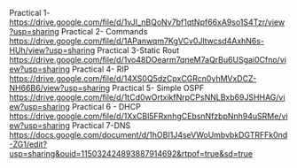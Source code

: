 Practical 1- 
https://drive.google.com/file/d/1vJI_nBQoNv7bf1qtNpf66xA9so1S4Tzr/view?usp=sharing
Practical 2- Commands
https://drive.google.com/file/d/1APanwqm7KgVCv0Jltwcsd4AxhN6s-HUh/view?usp=sharing
Practical 3-Static Rout
https://drive.google.com/file/d/1vo48DOearm7qneM7aQrBu6USgai0Cfno/view?usp=sharing
Practical 4- RIP
https://drive.google.com/file/d/14XS0Q5dzCpxCGRcn0yhMVxDCZ-NH66B6/view?usp=sharing
Practical 5- Simple OSPF
https://drive.google.com/file/d/1tCd0wOrtxikfNrpCPsNNLBxb69JSHHAG/view?usp=sharing
Practical 6 - DHCP
https://drive.google.com/file/d/1XxCBl5FRxnhgCEbsnNfzbpNnh94uSRMe/view?usp=sharing
Practical 7-DNS
https://docs.google.com/document/d/1hOBI1J4seVWoUmbvbkDGTRFFk0nd-ZG1/edit?usp=sharing&ouid=115032424893887914692&rtpof=true&sd=true
